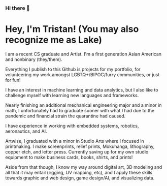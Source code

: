 ### Hi there 👋

<!--
**lastCoyotes/lastcoyotes** is a ✨ _special_ ✨ repository because its `README.md` (this file) appears on your GitHub profile.

Here are some ideas to get you started:

- 🔭 I’m currently working on ...
- 🌱 I’m currently learning ...
- 👯 I’m looking to collaborate on ...
- 🤔 I’m looking for help with ...
- 💬 Ask me about ...
- 📫 How to reach me: ...
- 😄 Pronouns: ...
- ⚡ Fun fact: ...
-->

# Hey, I'm Tristan! (You may also recognize me as Lake)

I am a recent CS graduate and Artist.
I'm a first generation Asian American and nonbinary (they/them). 

Everything I publish to this Github is projects for my portfolio,
for volunteering my work amongst LGBTQ+/BIPOC/furry communities, or just for fun!

I have an interest in machine learning and data analytics,
but I also like to challenge myself with learning new languages and frameworks.

Nearly finishing an additional mechanical engineering major and a minor in math,
I unfortunately had to graduate sooner with what I had due to the pandemic and financial strain the quarantine had caused.

I have experience in working with embedded systems, robotics, aeronautics, and AI.

Artwise, I graduated with a minor in Studio Arts where I focused in printmaking.
I make screenprints, relief prints, Mokuhanga, lithography, copper etch, and letter press.
Currently saving up for my own studio equipment to make business cards, books, shirts, and prints!

Aside from that though, I know my way around digital art, 3D modeling and all that it may entail (rigging, UV mapping, etc),
and I apply these skills towards graphic and web design, game design/AI, and visualizing data. 
